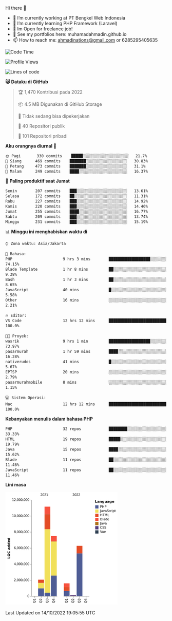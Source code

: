 Hi there 👋

- 🔭 I’m currently working at PT Bengkel Web Indonesia
- 🌱 I’m currently learning PHP Framework (Laravel)
- 📂 Im Open for freelance job!
- 🧷 See my portfolios here: muhamadahmadin.github.io
- 📫 How to reach me: ahmadinations@gmail.com or 6285295405635


<!--START_SECTION:waka-->
![Code Time](http://img.shields.io/badge/Code%20Time-1%2C183%20hrs%2026%20mins-blue)

![Profile Views](http://img.shields.io/badge/Profil%20dilihat-0-blue)

![Lines of code](https://img.shields.io/badge/Sejak%20Hello%20World%20aku%20telah%20menulis-29%20Million%20baris%20kode-blue)

**🐱 Dataku di GitHub** 

> 🏆 1,470 Kontribusi pada 2022
 > 
> 📦 4.5 MB Digunakan di GitHub Storage 
 > 
> 🚫 Tidak sedang bisa dipekerjakan
 > 
> 📜 40 Repositori publik 
 > 
> 🔑 101 Repositori pribadi  
 > 
**Aku orangnya diurnal 🐤** 

```text
🌞 Pagi       330 commits    █████░░░░░░░░░░░░░░░░░░░░   21.7% 
🌆 Siang      469 commits    ███████░░░░░░░░░░░░░░░░░░   30.83% 
🌃 Petang     473 commits    ███████░░░░░░░░░░░░░░░░░░   31.1% 
🌙 Malam      249 commits    ████░░░░░░░░░░░░░░░░░░░░░   16.37%

```
📅 **Paling produktif saat Jumat** 

```text
Senin        207 commits    ███░░░░░░░░░░░░░░░░░░░░░░   13.61% 
Selasa       172 commits    ██░░░░░░░░░░░░░░░░░░░░░░░   11.31% 
Rabu         227 commits    ███░░░░░░░░░░░░░░░░░░░░░░   14.92% 
Kamis        220 commits    ███░░░░░░░░░░░░░░░░░░░░░░   14.46% 
Jumat        255 commits    ████░░░░░░░░░░░░░░░░░░░░░   16.77% 
Sabtu        209 commits    ███░░░░░░░░░░░░░░░░░░░░░░   13.74% 
Minggu       231 commits    ███░░░░░░░░░░░░░░░░░░░░░░   15.19%

```


📊 **Minggu ini menghabiskan waktu di** 

```text
⌚︎ Zona waktu: Asia/Jakarta

💬 Bahasa: 
PHP                      9 hrs 3 mins        ██████████████████░░░░░░░   74.15% 
Blade Template           1 hr 8 mins         ██░░░░░░░░░░░░░░░░░░░░░░░   9.38% 
Bash                     1 hr 3 mins         ██░░░░░░░░░░░░░░░░░░░░░░░   8.65% 
JavaScript               40 mins             █░░░░░░░░░░░░░░░░░░░░░░░░   5.58% 
Other                    16 mins             ░░░░░░░░░░░░░░░░░░░░░░░░░   2.21%

🔥 Editor: 
VS Code                  12 hrs 12 mins      █████████████████████████   100.0%

🐱‍💻 Proyek: 
wasrik                   9 hrs 1 min         ██████████████████░░░░░░░   73.97% 
pasarmurah               1 hr 59 mins        ████░░░░░░░░░░░░░░░░░░░░░   16.28% 
nativerudos              41 mins             █░░░░░░░░░░░░░░░░░░░░░░░░   5.67% 
EPTSP                    20 mins             ░░░░░░░░░░░░░░░░░░░░░░░░░   2.79% 
pasarmurahmobile         8 mins              ░░░░░░░░░░░░░░░░░░░░░░░░░   1.15%

💻 Sistem Operasi: 
Mac                      12 hrs 12 mins      █████████████████████████   100.0%

```

**Kebanyakan menulis dalam bahasa PHP** 

```text
PHP                      32 repos            ████████░░░░░░░░░░░░░░░░░   33.33% 
HTML                     19 repos            █████░░░░░░░░░░░░░░░░░░░░   19.79% 
Java                     15 repos            ████░░░░░░░░░░░░░░░░░░░░░   15.62% 
Blade                    11 repos            ██░░░░░░░░░░░░░░░░░░░░░░░   11.46% 
JavaScript               11 repos            ██░░░░░░░░░░░░░░░░░░░░░░░   11.46%

```


**Lini masa**

![Chart not found](https://raw.githubusercontent.com/MuhamadAhmadin/MuhamadAhmadin/master/charts/bar_graph.png) 


 Last Updated on 14/10/2022 19:05:55 UTC
<!--END_SECTION:waka-->
